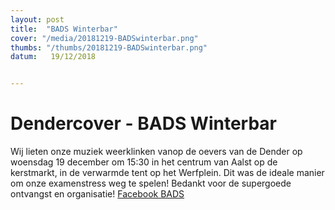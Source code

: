 ```yaml
---
layout: post
title:  "BADS Winterbar"
cover: "/media/20181219-BADSwinterbar.png"
thumbs: "/thumbs/20181219-BADSwinterbar.png"
datum:   19/12/2018


---
```


# Dendercover - BADS Winterbar



Wij lieten onze muziek weerklinken vanop de oevers van de Dender op woensdag 19 december om 15:30 in het centrum van Aalst op de kerstmarkt, in de verwarmde tent op het Werfplein.
Dit was de ideale manier om onze examenstress weg te spelen! Bedankt voor de supergoede ontvangst en organisatie! 
[Facebook BADS](https://www.facebook.com/BADSwinterbar/)